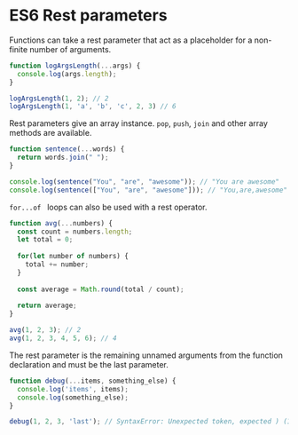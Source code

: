 # ES6 Rest parameters

Functions can take a rest parameter that act as a placeholder for a non-finite number of arguments.

```javascript
function logArgsLength(...args) {
  console.log(args.length);
}

logArgsLength(1, 2); // 2
logArgsLength(1, 'a', 'b', 'c', 2, 3) // 6
```

Rest parameters give an array instance. `pop`, `push`, `join` and other array methods are available.

```javascript
function sentence(...words) {
  return words.join(" ");
}

console.log(sentence("You", "are", "awesome")); // "You are awesome"
console.log(sentence(["You", "are", "awesome"])); // "You,are,awesome"
```

`for...of ` loops can also be used with a rest operator.

```javascript
function avg(...numbers) {
  const count = numbers.length;
  let total = 0;
  
  for(let number of numbers) {
  	total += number;
  }
  
  const average = Math.round(total / count);
  
  return average;
}

avg(1, 2, 3); // 2
avg(1, 2, 3, 4, 5, 6); // 4
```

The rest parameter is the remaining unnamed arguments from the function declaration and must be the last parameter.

```javascript
function debug(...items, something_else) {
  console.log('items', items);
  console.log(something_else);
}

debug(1, 2, 3, 'last'); // SyntaxError: Unexpected token, expected ) (1:23)
```